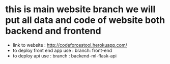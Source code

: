 # this is main website branch we will put all data and code of website both backend and frontend
- link to website : http://codeforcestool.herokuapp.com/
- to deploy front end app use : branch: front-end
- to deploy api use : branch : backend-ml-flask-api